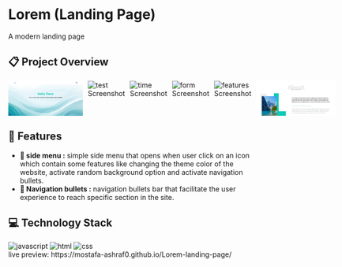 # Lorem (Landing Page)
A modern landing page
## :clipboard: Project Overview
<div style = "display:flex; gap:10px;">
  <img src="images/home.PNG" alt="home" width="30%" height = "auto">
  <img src="images/test.PNG" alt="test Screenshot" width="32%" height = "auto">
  <img src="images/time.PNG" alt="time Screenshot" width="32%" height = "auto">
  <img src="images/form.PNG" alt="form Screenshot" width="32%" height = "auto">
  <img src="images/features.PNG" alt="features Screenshot" width="32%" height = "auto">
  <img src="images/about.PNG" alt="about Screenshot" width="32%" height = "auto">
</div>

## :sparkler: Features

  - **:iphone: side menu :** simple side menu that opens when user click on an icon which contain some features like changing the theme color of the website, activate random background option and activate navigation bullets.
  - **:iphone: Navigation bullets :** navigation bullets bar that facilitate the user experience to reach specific section in the site.


## :computer: Technology Stack
<div>
  <img src="https://raw.githubusercontent.com/marwin1991/profile-technology-icons/refs/heads/main/icons/javascript.png" alt="javascript" width="100px" height = "auto">
  <img src="https://raw.githubusercontent.com/marwin1991/profile-technology-icons/refs/heads/main/icons/html.png" alt="html" width="100px" height = "auto">
  <img src="https://raw.githubusercontent.com/marwin1991/profile-technology-icons/refs/heads/main/icons/css.png" alt="css" width="100px" height = "auto">
</div>
live preview: https://mostafa-ashraf0.github.io/Lorem-landing-page/
